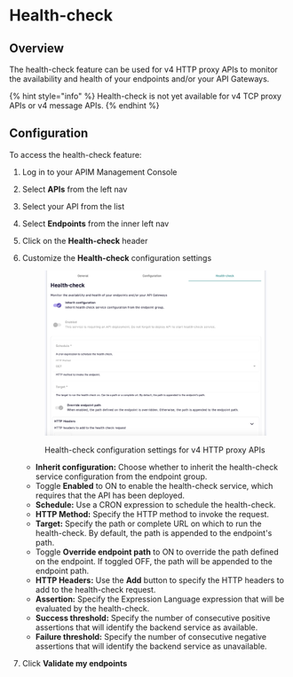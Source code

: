 # Health-check

## Overview

The health-check feature can be used for v4 HTTP proxy APIs to monitor the availability and health of your endpoints and/or your API Gateways.

{% hint style="info" %}
Health-check is not yet available for v4 TCP proxy APIs or v4 message APIs.
{% endhint %}

## Configuration

To access the health-check feature:

1. Log in to your APIM Management Console
2. Select **APIs** from the left nav
3. Select your API from the list
4. Select **Endpoints** from the inner left nav
5. Click on the **Health-check** header
6.  Customize the **Health-check** configuration settings&#x20;

    <figure><img src="../../../../.gitbook/assets/health-check config form.png" alt=""><figcaption><p>Health-check configuration settings for v4 HTTP proxy APIs</p></figcaption></figure>

    * **Inherit configuration:** Choose whether to inherit the health-check service configuration from the endpoint group.
    * Toggle **Enabled** to ON to enable the health-check service, which requires that the API has been deployed.&#x20;
    * **Schedule:** Use a CRON expression to schedule the health-check.
    * **HTTP Method:** Specify the HTTP method to invoke the request.
    * **Target:** Specify the path or complete URL on which to run the health-check. By default, the path is appended to the endpoint's path.&#x20;
    * Toggle **Override endpoint path** to ON to override the path defined on the endpoint. If toggled OFF, the path will be appended to the endpoint path.
    * **HTTP Headers:** Use the **Add** button to specify the HTTP headers to add to the health-check request.
    * **Assertion:** Specify the Expression Language expression that will be evaluated by the health-check.
    * **Success threshold:** Specify the number of consecutive positive assertions that will identify the backend service as available.
    * **Failure threshold:** Specify the number of consecutive negative assertions that will identify the backend service as unavailable.
7. Click **Validate my endpoints**
